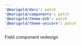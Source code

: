 ```yaml
---
'@marigold/docs': patch
'@marigold/components': patch
'@marigold/theme-b2b': patch
'@marigold/theme-unicorn': patch
---
```


Field component redesign
